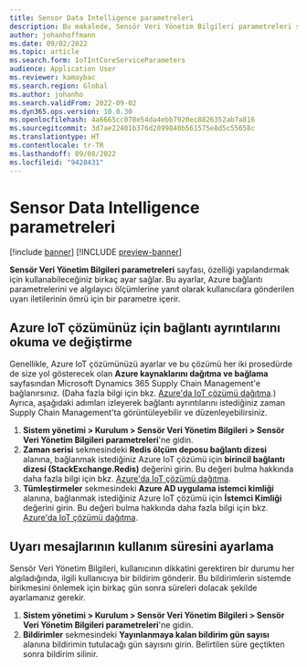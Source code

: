 ```yaml
---
title: Sensor Data Intelligence parametreleri
description: Bu makalede, Sensör Veri Yönetim Bilgileri parametreleri sayfasında bulunan yapılandırma ayarları hakkında bilgi sağlanmaktadır.
author: johanhoffmann
ms.date: 09/02/2022
ms.topic: article
ms.search.form: IoTIntCoreServiceParameters
audience: Application User
ms.reviewer: kamaybac
ms.search.region: Global
ms.author: johanho
ms.search.validFrom: 2022-09-02
ms.dyn365.ops.version: 10.0.30
ms.openlocfilehash: 4a6665cc078e54da4ebb7920ec8826352ab7a816
ms.sourcegitcommit: 3d7ae22401b376d2899840b561575e8d5c55658c
ms.translationtype: HT
ms.contentlocale: tr-TR
ms.lasthandoff: 09/08/2022
ms.locfileid: "9428431"
---
```

# <a name="sensor-data-intelligence-parameters"></a>Sensor Data Intelligence parametreleri

[!include [banner](../includes/banner.md)]
[!INCLUDE [preview-banner](../includes/preview-banner.md)]

**Sensör Veri Yönetim Bilgileri parametreleri** sayfası, özelliği yapılandırmak için kullanabileceğiniz birkaç ayar sağlar. Bu ayarlar, Azure bağlantı parametrelerini ve algılayıcı ölçümlerine yanıt olarak kullanıcılara gönderilen uyarı iletilerinin ömrü için bir parametre içerir.

## <a name="read-and-change-connection-details-for-your-azure-iot-solution"></a>Azure IoT çözümünüz için bağlantı ayrıntılarını okuma ve değiştirme

Genellikle, Azure IoT çözümünüzü ayarlar ve bu çözümü her iki prosedürde de size yol gösterecek olan **Azure kaynaklarını dağıtma ve bağlama** sayfasından Microsoft Dynamics 365 Supply Chain Management'e bağlanırsınız. (Daha fazla bilgi için bkz. [Azure'da IoT çözümü dağıtma](sdi-deploy-iot-solution-on-azure.md).) Ayrıca, aşağıdaki adımları izleyerek bağlantı ayrıntılarını istediğiniz zaman Supply Chain Management'ta görüntüleyebilir ve düzenleyebilirsiniz.

1. **Sistem yönetimi \> Kurulum \> Sensör Veri Yönetim Bilgileri \> Sensör Veri Yönetim Bilgileri parametreleri**'ne gidin.
1. **Zaman serisi** sekmesindeki **Redis ölçüm deposu bağlantı dizesi** alanına, bağlanmak istediğiniz Azure IoT çözümü için **birincil bağlantı dizesi (StackExchange.Redis)** değerini girin. Bu değeri bulma hakkında daha fazla bilgi için bkz. [Azure'da IoT çözümü dağıtma](sdi-deploy-iot-solution-on-azure.md).
1. **Tümleştirmeler** sekmesindeki **Azure AD uygulama istemci kimliği** alanına, bağlanmak istediğiniz Azure IoT çözümü için **İstemci Kimliği** değerini girin. Bu değeri bulma hakkında daha fazla bilgi için bkz. [Azure'da IoT çözümü dağıtma](sdi-deploy-iot-solution-on-azure.md).

## <a name="set-the-lifetime-of-alert-messages"></a>Uyarı mesajlarının kullanım süresini ayarlama

Sensör Veri Yönetim Bilgileri, kullanıcının dikkatini gerektiren bir durumu her algıladığında, ilgili kullanıcıya bir bildirim gönderir. Bu bildirimlerin sistemde birikmesini önlemek için birkaç gün sonra süreleri dolacak şekilde ayarlamanız gerekir.

1. **Sistem yönetimi \> Kurulum \> Sensör Veri Yönetim Bilgileri \> Sensör Veri Yönetim Bilgileri parametreleri**'ne gidin.
1. **Bildirimler** sekmesindeki **Yayınlanmaya kalan bildirim gün sayısı** alanına bildirimin tutulacağı gün sayısını girin. Belirtilen süre geçtikten sonra bildirim silinir.
